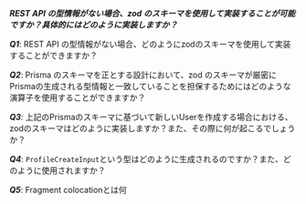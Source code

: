 ***REST API の型情報がない場合、zod のスキーマを使用して実装することが可能ですか？具体的にはどのように実装しますか？***

***Q1***: REST API の型情報がない場合、どのようにzodのスキーマを使用して実装することができますか？

***Q2***: Prisma のスキーマを正とする設計において、zod のスキーマが厳密にPrismaの生成される型情報と一致していることを担保するためにはどのような演算子を使用することができますか？

***Q3***: 上記のPrismaのスキーマに基づいて新しいUserを作成する場合における、zodのスキーマはどのように実装しますか？また、その際に何が起こるでしょうか？

***Q4***: `ProfileCreateInput`という型はどのように生成されるのですか？また、どのように使用されますか？

***Q5***: Fragment colocationとは何